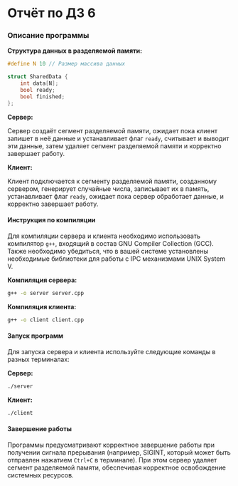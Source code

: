 # Отчёт по ДЗ 6

### Описание программы

**Структура данных в разделяемой памяти:**

```cpp
#define N 10 // Размер массива данных

struct SharedData {
    int data[N];
    bool ready;
    bool finished;
};
```

**Сервер:**

Сервер создаёт сегмент разделяемой памяти, ожидает пока клиент запишет в неё данные и устанавливает флаг `ready`, считывает и выводит эти данные, затем удаляет сегмент разделяемой памяти и корректно завершает работу.

**Клиент:**

Клиент подключается к сегменту разделяемой памяти, созданному сервером, генерирует случайные числа, записывает их в память, устанавливает флаг `ready`, ожидает пока сервер обработает данные, и корректно завершает работу.

#### Инструкция по компиляции

Для компиляции сервера и клиента необходимо использовать компилятор `g++`, входящий в состав GNU Compiler Collection (GCC). Также необходимо убедиться, что в вашей системе установлены необходимые библиотеки для работы с IPC механизмами UNIX System V.

**Компиляция сервера:**

```sh
g++ -o server server.cpp
```

**Компиляция клиента:**

```sh
g++ -o client client.cpp
```

#### Запуск программ

Для запуска сервера и клиента используйте следующие команды в разных терминалах:

**Сервер:**

```sh
./server
```

**Клиент:**

```sh
./client
```

#### Завершение работы

Программы предусматривают корректное завершение работы при получении сигнала прерывания (например, SIGINT, который может быть отправлен нажатием `Ctrl+C` в терминале). При этом сервер удаляет сегмент разделяемой памяти, обеспечивая корректное освобождение системных ресурсов.
